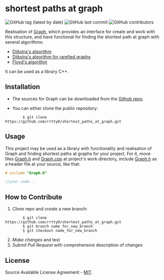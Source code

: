 # shortest paths at graph

![GitHub tag (latest by date)](https://img.shields.io/github/v/tag/rrtty0/shortest_paths_at_graph)
![GitHub last commit](https://img.shields.io/github/last-commit/rrtty0/shortest_paths_at_graph)
![GitHub contributors](https://img.shields.io/github/contributors/rrtty0/shortest_paths_at_graph)

Realisation of [Graph](https://en.wikipedia.org/wiki/Graph_(discrete_mathematics)), which provides an interface for create and work with this structure, and have functional for finding the shortest path at graph with several algorithms:
- [Dijkstra's algorithm](https://en.wikipedia.org/wiki/Dijkstra%27s_algorithm)
- [Dijkstra's algorithm for rarefied graphs](https://e-maxx.ru/algo/dijkstra_sparse)
- [Floyd's algorithm](https://en.wikipedia.org/wiki/Floyd%E2%80%93Warshall_algorithm)

It can be used as a library C++.

## Installation
- The sources for Graph can be downloaded from the [Github repo](https://github.com/rrtty0/shortest_paths_at_graph.git).

* You can either clone the public repository:
```
        $ git clone https://github.com/rrtty0/shortest_paths_at_graph.git 
```
## Usage

This project may be used as a library with functionality and realisation of Graph and finding shortest paths at graphs for your project. For it, move files [Graph.h](./source/Graph.h) and [Graph.cpp](./source/Graph.cpp) at project's work directory, include [Graph.h](./source/Graph.h) as a header file at your source, like that:
```C++
# include "Graph.h"

//your code...
```

## How to Contribute
1. _Clone_ repo and _create_ a new branch:
```
        $ git clone https://github.com/rrtty0/shortest_paths_at_graph.git
        $ git branch name_for_new_branch
        $ git checkout name_for_new_branch
```
2. _Make changes_ and test
3. _Submit Pull Request_ with comprehensive description of changes

## License
Source Available License Agreement - [MIT](./LICENSE).